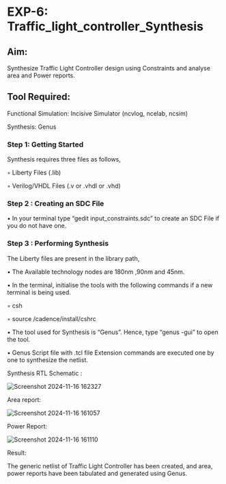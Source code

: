 # EXP-6: Traffic_light_controller_Synthesis

## Aim:

Synthesize Traffic Light Controller design using Constraints and analyse area and Power reports.

## Tool Required:

Functional Simulation: Incisive Simulator (ncvlog, ncelab, ncsim)

Synthesis: Genus

### Step 1: Getting Started

Synthesis requires three files as follows,

◦ Liberty Files (.lib)

◦ Verilog/VHDL Files (.v or .vhdl or .vhd)

### Step 2 : Creating an SDC File

•	In your terminal type “gedit input_constraints.sdc” to create an SDC File if you do not have one.

### Step 3 : Performing Synthesis

The Liberty files are present in the library path,

• The Available technology nodes are 180nm ,90nm and 45nm.

• In the terminal, initialise the tools with the following commands if a new terminal is being used.

◦ csh

◦ source /cadence/install/cshrc

• The tool used for Synthesis is “Genus”. Hence, type “genus -gui” to open the tool.

• Genus Script file with .tcl file Extension commands are executed one by one to synthesize the netlist.

Synthesis RTL Schematic :

![Screenshot 2024-11-16 162327](https://github.com/user-attachments/assets/a80a75a7-0812-4e33-ad8c-c8f176424e5c)

Area report:

![Screenshot 2024-11-16 161057](https://github.com/user-attachments/assets/c518171f-1ebc-446a-8a6b-e7336f6b6c8d)

Power Report:

![Screenshot 2024-11-16 161110](https://github.com/user-attachments/assets/1fb08225-a1bf-4bbc-b2bf-7ba672859e02)

Result:

The generic netlist of Traffic Light Controller has been created, and area, power reports have been tabulated and generated using Genus.
